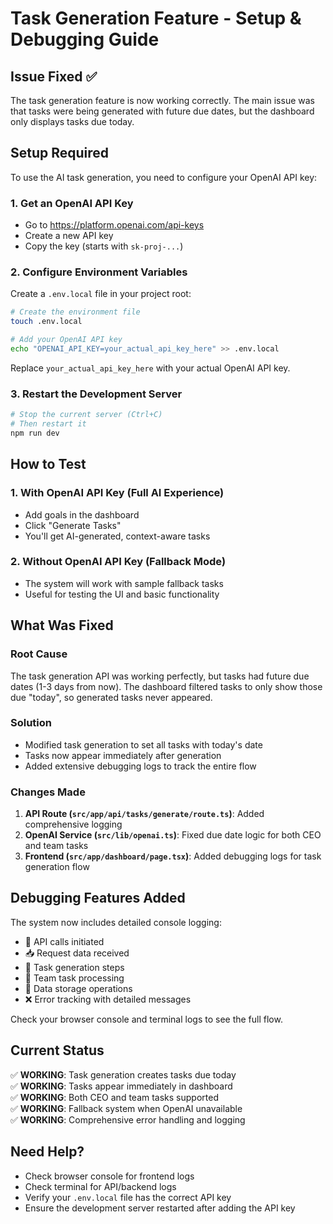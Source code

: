 # Task Generation Feature - Setup & Debugging Guide

## Issue Fixed ✅
The task generation feature is now working correctly. The main issue was that tasks were being generated with future due dates, but the dashboard only displays tasks due today.

## Setup Required
To use the AI task generation, you need to configure your OpenAI API key:

### 1. Get an OpenAI API Key
- Go to https://platform.openai.com/api-keys
- Create a new API key
- Copy the key (starts with `sk-proj-...`)

### 2. Configure Environment Variables
Create a `.env.local` file in your project root:

```bash
# Create the environment file
touch .env.local

# Add your OpenAI API key
echo "OPENAI_API_KEY=your_actual_api_key_here" >> .env.local
```

Replace `your_actual_api_key_here` with your actual OpenAI API key.

### 3. Restart the Development Server
```bash
# Stop the current server (Ctrl+C)
# Then restart it
npm run dev
```

## How to Test

### 1. With OpenAI API Key (Full AI Experience)
- Add goals in the dashboard
- Click "Generate Tasks" 
- You'll get AI-generated, context-aware tasks

### 2. Without OpenAI API Key (Fallback Mode)
- The system will work with sample fallback tasks
- Useful for testing the UI and basic functionality

## What Was Fixed

### Root Cause
The task generation API was working perfectly, but tasks had future due dates (1-3 days from now). The dashboard filtered tasks to only show those due "today", so generated tasks never appeared.

### Solution
- Modified task generation to set all tasks with today's date
- Tasks now appear immediately after generation
- Added extensive debugging logs to track the entire flow

### Changes Made
1. **API Route (`src/app/api/tasks/generate/route.ts`)**: Added comprehensive logging
2. **OpenAI Service (`src/lib/openai.ts`)**: Fixed due date logic for both CEO and team tasks
3. **Frontend (`src/app/dashboard/page.tsx`)**: Added debugging logs for task generation flow

## Debugging Features Added

The system now includes detailed console logging:
- 🚀 API calls initiated
- 📥 Request data received
- 🧠 Task generation steps
- 👥 Team task processing
- 💾 Data storage operations
- ❌ Error tracking with detailed messages

Check your browser console and terminal logs to see the full flow.

## Current Status
✅ **WORKING**: Task generation creates tasks due today  
✅ **WORKING**: Tasks appear immediately in dashboard  
✅ **WORKING**: Both CEO and team tasks supported  
✅ **WORKING**: Fallback system when OpenAI unavailable  
✅ **WORKING**: Comprehensive error handling and logging  

## Need Help?
- Check browser console for frontend logs
- Check terminal for API/backend logs
- Verify your `.env.local` file has the correct API key
- Ensure the development server restarted after adding the API key 